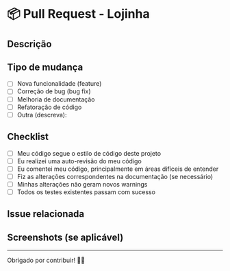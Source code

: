 
# 📦 Pull Request - Lojinha

## Descrição

<!-- Descreva brevemente suas alterações -->

## Tipo de mudança

- [ ] Nova funcionalidade (feature)
- [ ] Correção de bug (bug fix)
- [ ] Melhoria de documentação
- [ ] Refatoração de código
- [ ] Outra (descreva):

## Checklist

- [ ] Meu código segue o estilo de código deste projeto
- [ ] Eu realizei uma auto-revisão do meu código
- [ ] Eu comentei meu código, principalmente em áreas difíceis de entender
- [ ] Fiz as alterações correspondentes na documentação (se necessário)
- [ ] Minhas alterações não geram novos warnings
- [ ] Todos os testes existentes passam com sucesso

## Issue relacionada

<!-- Se aplicável, adicione um link para a issue relacionada -->

## Screenshots (se aplicável)

<!-- Adicione screenshots para mostrar as mudanças visuais -->

---

Obrigado por contribuir! 💙🚀
